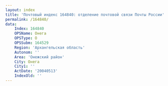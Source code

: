 ```yaml
---
layout: index
title: 'Почтовый индекс 164840: отделение почтовой связи Почты России'
permalink: /164840/
data:
    Index: 164840
    OPSName: Онега
    OPSType: О
    OPSSubm: 164529
    Region: 'Архангельская область'
    Autonom: ''
    Area: 'Онежский район'
    City: Онега
    City1: ''
    ActDate: '20040513'
    IndexOld: ''
---
```

